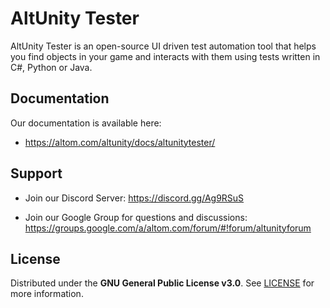 # AltUnity Tester

AltUnity Tester is an open-source UI driven test automation tool that helps you find objects in your game and interacts with them using tests written in C#, Python or Java.

## Documentation

Our documentation is available here:

* https://altom.com/altunity/docs/altunitytester/

## Support

* Join our Discord Server: https://discord.gg/Ag9RSuS

* Join our Google Group for questions and discussions: https://groups.google.com/a/altom.com/forum/#!forum/altunityforum

## License

Distributed under the **GNU General Public License v3.0**. See [LICENSE](https://gitlab.com/altom/altunity/altunitytester/-/blob/master/LICENSE) for more information.
